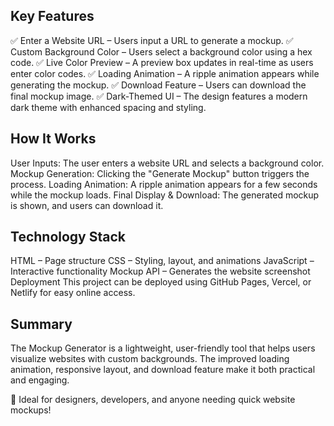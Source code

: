 ## Key Features
✅ Enter a Website URL – Users input a URL to generate a mockup.
✅ Custom Background Color – Users select a background color using a hex code.
✅ Live Color Preview – A preview box updates in real-time as users enter color codes.
✅ Loading Animation – A ripple animation appears while generating the mockup.
✅ Download Feature – Users can download the final mockup image.
✅ Dark-Themed UI – The design features a modern dark theme with enhanced spacing and styling.


## How It Works
User Inputs: The user enters a website URL and selects a background color.
Mockup Generation: Clicking the "Generate Mockup" button triggers the process.
Loading Animation: A ripple animation appears for a few seconds while the mockup loads.
Final Display & Download: The generated mockup is shown, and users can download it.


## Technology Stack
HTML – Page structure
CSS – Styling, layout, and animations
JavaScript – Interactive functionality
Mockup API – Generates the website screenshot
Deployment
This project can be deployed using GitHub Pages, Vercel, or Netlify for easy online access.


## Summary
The Mockup Generator is a lightweight, user-friendly tool that helps users visualize websites with custom backgrounds. The improved loading animation, responsive layout, and download feature make it both practical and engaging.

🚀 Ideal for designers, developers, and anyone needing quick website mockups!
